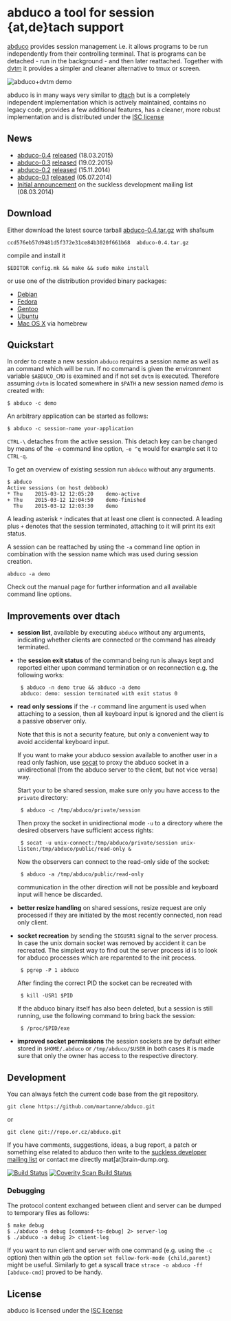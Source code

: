 # abduco a tool for session {at,de}tach support

[abduco](http://www.brain-dump.org/projects/abduco) provides
session management i.e. it allows programs to be run independently
from their controlling terminal. That is programs can be detached -
run in the background - and then later reattached. Together with
[dvtm](http://www.brain-dump.org/projects/dvtm) it provides a
simpler and cleaner alternative to tmux or screen.

![abduco+dvtm demo](https://raw.githubusercontent.com/martanne/abduco/gh-pages/screencast.gif)

abduco is in many ways very similar to [dtach]("http://dtach.sf.net)
but is a completely independent implementation which is actively maintained,
contains no legacy code, provides a few additional features, has a
cleaner, more robust implementation and is distributed under the
[ISC license](https://raw.githubusercontent.com/martanne/abduco/master/LICENSE)

## News

 * [abduco-0.4](http://www.brain-dump.org/projects/abduco/abduco-0.4.tar.gz)
   [released](http://lists.suckless.org/dev/1503/26027.html) (18.03.2015)
 * [abduco-0.3](http://www.brain-dump.org/projects/abduco/abduco-0.3.tar.gz)
   [released](http://lists.suckless.org/dev/1502/25557.html) (19.02.2015)
 * [abduco-0.2](http://www.brain-dump.org/projects/abduco/abduco-0.2.tar.gz)
   [released](http://lists.suckless.org/dev/1411/24447.html) (15.11.2014)
 * [abduco-0.1](http://www.brain-dump.org/projects/abduco/abduco-0.1.tar.gz)
   [released](http://lists.suckless.org/dev/1407/22703.html) (05.07.2014)
 * [Initial announcement](http://lists.suckless.org/dev/1403/20372.html)
   on the suckless development mailing list (08.03.2014)

## Download

Either download the latest source tarball
[abduco-0.4.tar.gz](http://www.brain-dump.org/projects/abduco/abduco-0.4.tar.gz)
with sha1sum

    ccd576eb57d9481d5f372e31ce84b3020f661b68  abduco-0.4.tar.gz

compile and install it

    $EDITOR config.mk && make && sudo make install

or use one of the distribution provided binary packages:

 * [Debian](https://packages.debian.org/search?keywords=abduco)
 * [Fedora](https://admin.fedoraproject.org/pkgdb/package/abduco/)
 * [Gentoo](http://packages.gentoo.org/package/app-misc/abduco/)
 * [Ubuntu](http://packages.ubuntu.com/search?keywords=abduco)
 * [Mac OS X](http://www.braumeister.org/formula/abduco) via homebrew

## Quickstart

In order to create a new session `abduco` requires a session name
as well as an command which will be run. If no command is given
the environment variable `$ABDUCO_CMD` is examined and if not set
`dvtm` is executed. Therefore assuming `dvtm` is located somewhere
in `$PATH` a new session named *demo* is created with:

    $ abduco -c demo

An arbitrary application can be started as follows:

    $ abduco -c session-name your-application

`CTRL-\` detaches from the active session. This detach key can be
changed by means of the `-e` command line option, `-e ^q` would
for example set it to `CTRL-q`.

To get an overview of existing session run `abduco` without any
arguments.

    $ abduco
    Active sessions (on host debbook)
    * Thu    2015-03-12 12:05:20    demo-active
    + Thu    2015-03-12 12:04:50    demo-finished
      Thu    2015-03-12 12:03:30    demo

A leading asterisk `*` indicates that at least one client is
connected. A leading plus `+` denotes that the session terminated,
attaching to it will print its exit status.

A session can be reattached by using the `-a` command line option
in combination with the session name which was used during session
creation.

    abduco -a demo

Check out the manual page for further information and all available
command line options.

## Improvements over dtach

 * **session list**, available by executing `abduco` without any arguments,
   indicating whether clients are connected or the command has already
   terminated.

 * the **session exit status** of the command being run is always kept and
   reported either upon command termination or on reconnection
   e.g. the following works:

        $ abduco -n demo true && abduco -a demo
        abduco: demo: session terminated with exit status 0

 * **read only sessions** if the `-r` command line argument is used when
   attaching to a session, then all keyboard input is ignored and the
   client is a passive observer only.

   Note that this is not a security feature, but only a convenient way to
   avoid accidental keyboard input.

   If you want to make your abduco session available to another user
   in a read only fashion, use [socat](http://www.dest-unreach.org/socat/)
   to proxy the abduco socket in a unidirectional (from the abduco server
   to the client, but not vice versa) way.

   Start your to be shared session, make sure only you have access to
   the `private` directory:

        $ abduco -c /tmp/abduco/private/session

   Then proxy the socket in unidirectional mode `-u` to a directory
   where the desired observers have sufficient access rights:

        $ socat -u unix-connect:/tmp/abduco/private/session unix-listen:/tmp/abduco/public/read-only &

   Now the observers can connect to the read-only side of the socket:

        $ abduco -a /tmp/abduco/public/read-only

   communication in the other direction will not be possible and keyboard
   input will hence be discarded.

 * **better resize handling** on shared sessions, resize request are only
   processed if they are initiated by the most recently connected, non
   read only client.

 * **socket recreation** by sending the `SIGUSR1` signal to the server
   process. In case the unix domain socket was removed by accident it
   can be recreated. The simplest way to find out the server process
   id is to look for abduco processes which are reparented to the init
   process.

        $ pgrep -P 1 abduco

   After finding the correct PID the socket can be recreated with

        $ kill -USR1 $PID

   If the abduco binary itself has also been deleted, but a session is
   still running, use the following command to bring back the session:

        $ /proc/$PID/exe

 * **improved socket permissions** the session sockets are by default either
   stored in `$HOME/.abduco` or `/tmp/abduco/$USER` in both cases it is
   made sure that only the owner has access to the respective directory.

## Development

You can always fetch the current code base from the git repository.

    git clone https://github.com/martanne/abduco.git

or

    git clone git://repo.or.cz/abduco.git

If you have comments, suggestions, ideas, a bug report, a patch or something
else related to abduco then write to the
[suckless developer mailing list](http://suckless.org/community)
or contact me directly mat[at]brain-dump.org.

[![Build Status](https://travis-ci.org/martanne/abduco.svg?branch=master)](https://travis-ci.org/martanne/abduco)
[![Coverity Scan Build Status](https://scan.coverity.com/projects/4285/badge.svg)](https://scan.coverity.com/projects/4285)

### Debugging

The protocol content exchanged between client and server can be dumped
to temporary files as follows:

    $ make debug
    $ ./abduco -n debug [command-to-debug] 2> server-log
    $ ./abduco -a debug 2> client-log

If you want to run client and server with one command (e.g. using the `-c`
option) then within `gdb` the option `set follow-fork-mode {child,parent}`
might be useful. Similarly to get a syscall trace `strace -o abduco -ff [abduco-cmd]`
proved to be handy.

## License

abduco is licensed under the [ISC license](https://raw.githubusercontent.com/martanne/abduco/master/LICENSE)
